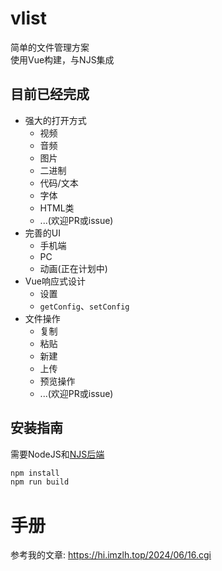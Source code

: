 # vlist

简单的文件管理方案<br>
使用Vue构建，与NJS集成

## 目前已经完成
 - 强大的打开方式
    - 视频
    - 音频
    - 图片
    - 二进制
    - 代码/文本
    - 字体
    - HTML类
    - ...(欢迎PR或issue)
 - 完善的UI
    - 手机端
    - PC
    - 动画(正在计划中)
 - Vue响应式设计
    - 设置
    - `getConfig`、`setConfig`
 - 文件操作
    - 复制
    - 粘贴
    - 新建
    - 上传
    - 预览操作
    - ...(欢迎PR或issue)

## 安装指南

需要NodeJS和<a href="https://github.com/imzlh/vlist-njs">NJS后端</a>

```sh
npm install
npm run build
```

# 手册
参考我的文章: https://hi.imzlh.top/2024/06/16.cgi